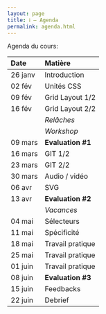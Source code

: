 ```yaml
---
layout: page
title: ℹ️ – Agenda
permalink: agenda.html
---
```


Agenda du cours:


| Date    | Matière           | 
|:------- |:----------------- |
| 26 janv | Introduction      |          
| 02 fév  | Unités CSS        |         
| 09 fév  | Grid Layout 1/2   |        
| 16 fév  | Grid Layout 2/2   |       
|         | *Relâches*        |      
|         | *Workshop*        |     
| 09 mars | **Evaluation #1** |    
| 16 mars | GIT 1/2           |   
| 23 mars | GIT 2/2           |  
| 30 mars | Audio / vidéo     |  
| 06 avr  | SVG               |   
| 13 avr  | **Evaluation #2** |    
|         | *Vacances*        |     
| 04 mai  | Sélecteurs        |       
| 11 mai  | Spécificité       |   
| 18 mai  | Travail pratique |   
| 25 mai  | Travail pratique  |  
| 01 juin | Travail pratique    |     
| 08 juin | **Evaluation #3** |   
| 15 juin | Feedbacks        |   
| 22 juin | Debrief           |    
